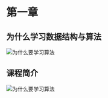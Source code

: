 # 第一章
## 为什么学习数据结构与算法
![为什么要学习算法](../imgs/chapter01/为什么要学习算法.png)  
## 课程简介 
![为什么要学习算法](../imgs/chapter01/课程简介.png)  